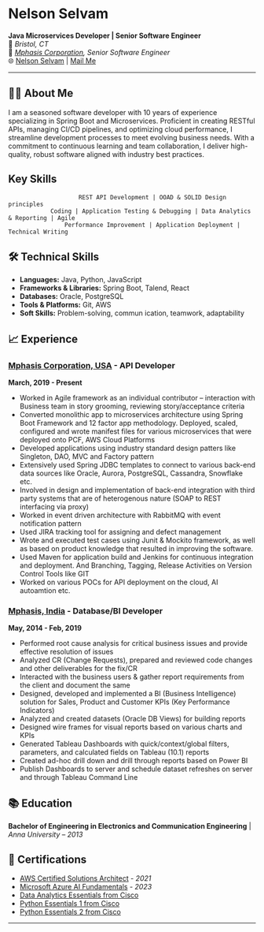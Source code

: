 
# Nelson Selvam

**Java Microservices Developer | Senior Software Engineer**  
📌  _Bristol, CT_   
💼  _[Mphasis Corporation](https://www.mphasis.com/home.html), Senior Software Engineer_      
🌐  [Nelson Selvam](https://www.linkedin.com/in/nelsonselvam/) | [Mail Me](mailto:pvselvam.nelson@gmail.com)

---

## 🧑‍💻 About Me

I am a seasoned software developer with 10 years of experience specializing in Spring Boot and Microservices. Proficient in creating RESTful APIs, managing CI/CD pipelines, and optimizing cloud performance, I streamline development processes to meet evolving business needs. With a commitment to continuous learning and team collaboration, I deliver high-quality, robust software aligned with industry best practices.

## Key Skills

                        REST API Development | OOAD & SOLID Design principles 
                Coding | Application Testing & Debugging | Data Analytics & Reporting | Agile 
                    Performance Improvement | Application Deployment | Technical Writing

## 🛠️ Technical Skills

- **Languages:** Java, Python, JavaScript
- **Frameworks & Libraries:** Spring Boot, Talend, React
- **Databases:** Oracle, PostgreSQL
- **Tools & Platforms:** Git, AWS
- **Soft Skills:** Problem-solving, commun ication, teamwork, adaptability

## 📈 Experience

### [Mphasis Corporation, USA](https://www.mphasis.com/home.html) - API Developer  
**March, 2019 - Present**

 - Worked in Agile framework as an individual contributor – interaction with Business team in story grooming, reviewing story/acceptance criteria
 - Converted monolithic app to microservices architecture using Spring Boot Framework and 12 factor app methodology. Deployed, scaled, configured and wrote manifest files for various microservices that were deployed onto PCF, AWS Cloud Platforms
- Developed applications using industry standard design patters like Singleton, DAO, MVC and Factory pattern
- Extensively used Spring JDBC templates to connect to various back-end data sources like Oracle, Aurora, PostgreSQL, Cassandra, Snowflake etc.
- Involved in design and implementation of back-end integration with third party systems that are of heterogenous nature (SOAP to REST interfacing via proxy)
- Worked in event driven architecture with RabbitMQ with event notification pattern
- Used JIRA tracking tool for assigning and defect management
- Wrote and executed test cases using Junit & Mockito framework, as well as based on product knowledge that resulted in improving the software. 
- Used Maven for application build and Jenkins for continuous integration and deployment. And Branching, Tagging, Release Activities on Version Control Tools like GIT 
- Worked on various POCs for API deployment on the cloud, AI autoamtion etc.


### [Mphasis, India](https://www.mphasis.com/home.html) - Database/BI Developer
**May, 2014 - Feb, 2019**

- Performed root cause analysis for critical business issues and provide effective resolution of issues  
- Analyzed CR (Change Requests), prepared and reviewed code changes and other deliverables for the fix/CR
- Interacted with the business users & gather report requirements from the client and document the same  
- Designed, developed and implemented a BI (Business Intelligence) solution for Sales, Product and Customer KPIs (Key Performance Indicators)  
- Analyzed and created datasets (Oracle DB Views) for building reports
- Designed wire frames for visual reports based on various charts and KPIs
- Generated Tableau Dashboards with quick/context/global filters, parameters, and calculated fields on Tableau (10.1) reports 
- Created ad-hoc drill down and drill through reports based on Power BI
- Publish Dashboards to server and schedule dataset refreshes on server and through Tableau Command Line


## 📚 Education

**Bachelor of Engineering in Electronics and Communication Engineering**   | _Anna University – 2013_

## 📜 Certifications

- [AWS Certified Solutions Architect](https://www.credly.com/badges/75ed0e56-cf71-4920-b9ef-7bacbea41cda/public_url) - _2021_
- [Microsoft Azure AI Fundamentals]() - _2023_
- [Data Analytics Essentials from Cisco](https://www.credly.com/badges/7dfb55b1-87c5-43da-ac87-36b57664c670/public_url)
- [Python Essentials 1 from Cisco](https://www.credly.com/badges/73c80739-7925-4780-bca5-fd60e3c52f45/public_url)
- [Python Essentials 2 from Cisco](https://www.credly.com/badges/f48932aa-cc5d-4b8f-830a-004e7481b4af/public_url)



  
---
